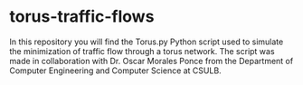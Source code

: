 # torus-traffic-flows
In this repository you will find the Torus.py Python script used to simulate the minimization of traffic flow through a torus network. The script was made in collaboration with Dr. Oscar Morales Ponce from the Department of Computer Engineering and Computer Science at CSULB.

